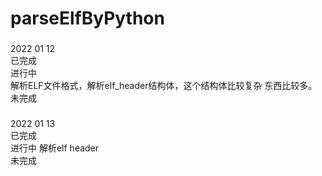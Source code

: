 # parseElfByPython
###
 2022 01 12  
 已完成  
 进行中  
 解析ELF文件格式，解析elf_header结构体，这个结构体比较复杂 东西比较多。
 未完成
###
 2022 01 13  
 已完成  
 进行中 解析elf header  
 未完成  
